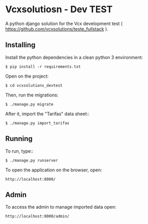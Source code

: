 Vcxsolutiosn - Dev TEST
=======================

A python django solution for the Vcx development test ( https://github.com/vcxsolutions/teste_fullstack ).

Installing
----------

Install the python dependencies in a clean python 3 environment:

    $ pip install -r requirements.txt

Open on the project:

    $ cd vcxsolutions_devtest

Then, run the migrations:

    $ ./manage.py migrate

After it, import the "Tarifas" data sheet::

    $ ./manage.py import_tarifas


Running
-------

To run, type::

    $ ./manage.py runserver


To open the application on the browser, open:

    http://localhost:8000/


Admin
-----

To access the admin to manage imported data open:


    http://localhost:8000/admin/
